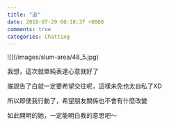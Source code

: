 ```yaml
---
title: "追"
date: 2010-07-29 00:18:37 +0800
comments: true
categories: Chatting
---
```

<p>![](/images/slum-area/48_5.jpg)</p><p>我想，這次就單純表達心意就好了</p><p>誰說告了白就一定要希望交往呢，這樣未免也太自私了XD</p><p>所以即使我行動了，希望朋友關係也不會有什麼改變</p><p>如此開明的她，一定能明白我的意思吧～</p><p>&nbsp;</p>
